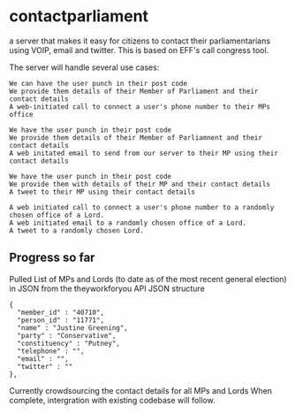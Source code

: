 # contactparliament
a server that makes it easy for citizens to contact their parliamentarians using VOIP, email and twitter. This is based on EFF's call congress tool. 

The server will handle several use cases:

    We can have the user punch in their post code 
    We provide them details of their Member of Parliament and their contact details
    A web-initiated call to connect a user's phone number to their MPs office
    
    We have the user punch in their post code
    We provide them details of their Member of Parliamnent and their contact details
    A web initated email to send from our server to their MP using their contact details
    
    We have the user punch in their post code
    We provide them with details of their MP and their contact details
    A tweet to their MP using their contact details
    
    A web initiated call to connect a user's phone number to a randomly chosen office of a Lord.
    A web initiated email to a randomly chosen office of a Lord.
    A tweet to a randomly chosen Lord.
    
## Progress so far

Pulled List of MPs and Lords (to date as of the most recent general election) in JSON from the theyworkforyou API
JSON structure
```
{
  "member_id" : "40710",
  "person_id" : "11771",
  "name" : "Justine Greening",
  "party" : "Conservative",
  "constituency" : "Putney",
  "telephone" : "",
  "email" : "",
  "twitter" : ""
},
```

Currently crowdsourcing the contact details for all MPs and Lords
When complete, intergration with existing codebase will follow.

